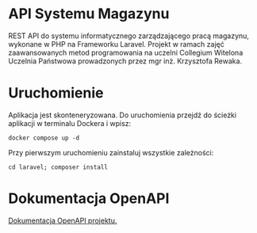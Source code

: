 # API Systemu Magazynu
REST API do systemu informatycznego zarządzającego pracą magazynu, wykonane w PHP na Frameworku Laravel. Projekt w ramach zajęć zaawansowanych metod programowania na uczelni Collegium Witelona Uczelnia Państwowa prowadzonych przez mgr inż. Krzysztofa Rewaka.

# Uruchomienie
Aplikacja jest skonteneryzowana. Do uruchomienia przejdź do ścieżki aplikacji w terminalu Dockera i wpisz:
```
docker compose up -d
```
Przy pierwszym uruchomieniu zainstaluj wszystkie zależności:
```
cd laravel; composer install
```

# Dokumentacja OpenAPI
[Dokumentacja OpenAPI projektu.](https://github.com/DawBaz15/Projekt-Zmp/blob/master/laravel/openapi.yaml)